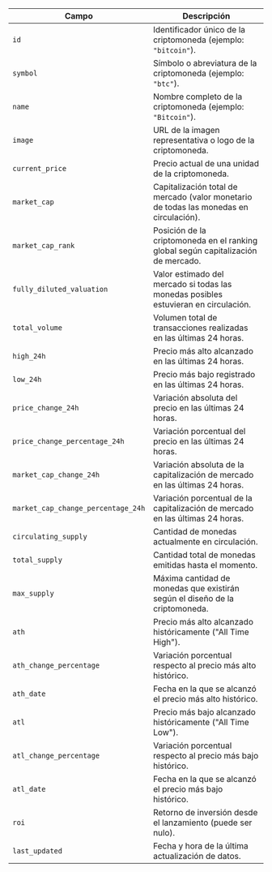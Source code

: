 | **Campo**                          | **Descripción**                                                                        |
| ---------------------------------- | -------------------------------------------------------------------------------------- |
| `id`                               | Identificador único de la criptomoneda (ejemplo: `"bitcoin"`).                         |
| `symbol`                           | Símbolo o abreviatura de la criptomoneda (ejemplo: `"btc"`).                           |
| `name`                             | Nombre completo de la criptomoneda (ejemplo: `"Bitcoin"`).                             |
| `image`                            | URL de la imagen representativa o logo de la criptomoneda.                             |
| `current_price`                    | Precio actual de una unidad de la criptomoneda.                                        |
| `market_cap`                       | Capitalización total de mercado (valor monetario de todas las monedas en circulación). |
| `market_cap_rank`                  | Posición de la criptomoneda en el ranking global según capitalización de mercado.      |
| `fully_diluted_valuation`          | Valor estimado del mercado si todas las monedas posibles estuvieran en circulación.    |
| `total_volume`                     | Volumen total de transacciones realizadas en las últimas 24 horas.                     |
| `high_24h`                         | Precio más alto alcanzado en las últimas 24 horas.                                     |
| `low_24h`                          | Precio más bajo registrado en las últimas 24 horas.                                    |
| `price_change_24h`                 | Variación absoluta del precio en las últimas 24 horas.                                 |
| `price_change_percentage_24h`      | Variación porcentual del precio en las últimas 24 horas.                               |
| `market_cap_change_24h`            | Variación absoluta de la capitalización de mercado en las últimas 24 horas.            |
| `market_cap_change_percentage_24h` | Variación porcentual de la capitalización de mercado en las últimas 24 horas.          |
| `circulating_supply`               | Cantidad de monedas actualmente en circulación.                                        |
| `total_supply`                     | Cantidad total de monedas emitidas hasta el momento.                                   |
| `max_supply`                       | Máxima cantidad de monedas que existirán según el diseño de la criptomoneda.           |
| `ath`                              | Precio más alto alcanzado históricamente ("All Time High").                            |
| `ath_change_percentage`            | Variación porcentual respecto al precio más alto histórico.                            |
| `ath_date`                         | Fecha en la que se alcanzó el precio más alto histórico.                               |
| `atl`                              | Precio más bajo alcanzado históricamente ("All Time Low").                             |
| `atl_change_percentage`            | Variación porcentual respecto al precio más bajo histórico.                            |
| `atl_date`                         | Fecha en la que se alcanzó el precio más bajo histórico.                               |
| `roi`                              | Retorno de inversión desde el lanzamiento (puede ser nulo).                            |
| `last_updated`                     | Fecha y hora de la última actualización de datos.                                      |

